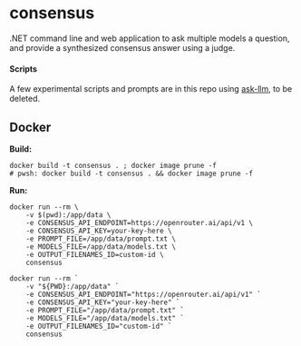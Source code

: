 # consensus
.NET command line and web application to ask multiple models a question, and provide a synthesized consensus answer using a judge.

#### Scripts
A few experimental scripts and prompts are in this repo using [ask-llm](https://github.com/yetanotherchris/ask-llm), to be deleted.

## Docker

**Build:**

```
docker build -t consensus . ; docker image prune -f
# pwsh: docker build -t consensus . && docker image prune -f
```

**Run:**

```shell
docker run --rm \
    -v $(pwd):/app/data \
    -e CONSENSUS_API_ENDPOINT=https://openrouter.ai/api/v1 \
    -e CONSENSUS_API_KEY=your-key-here \
    -e PROMPT_FILE=/app/data/prompt.txt \
    -e MODELS_FILE=/app/data/models.txt \
    -e OUTPUT_FILENAMES_ID=custom-id \
    consensus
```

```shell
docker run --rm `
    -v "${PWD}:/app/data" `
    -e CONSENSUS_API_ENDPOINT="https://openrouter.ai/api/v1" `
    -e CONSENSUS_API_KEY="your-key-here" `
    -e PROMPT_FILE="/app/data/prompt.txt" `
    -e MODELS_FILE="/app/data/models.txt" `
    -e OUTPUT_FILENAMES_ID="custom-id" `
    consensus
```